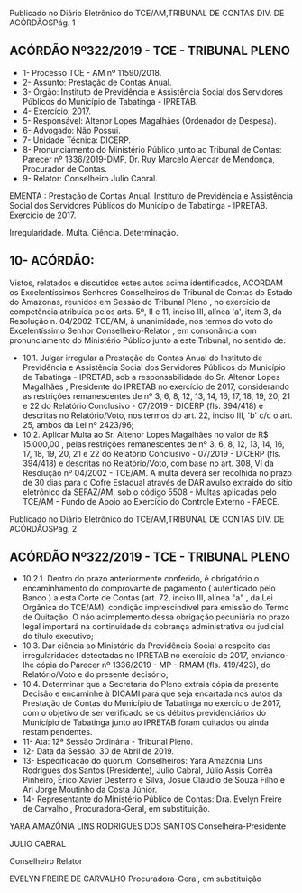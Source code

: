 Publicado  no  Diário  Eletrônico do TCE/AM,TRIBUNAL DE CONTAS DIV. DE ACÓRDÃOSPág. 1

## ACÓRDÃO Nº322/2019 - TCE - TRIBUNAL PLENO

- 1- Processo TCE - AM nº 11590/2018.
- 2- Assunto: Prestação de Contas Anual.
- 3- Órgão: Instituto  de  Previdência  e  Assistência  Social  dos  Servidores  Públicos  do Município de Tabatinga - IPRETAB.
- 4- Exercício: 2017.
- 5- Responsável: Altenor Lopes Magalhães (Ordenador de Despesa).
- 6- Advogado: Não Possui.
- 7- Unidade Técnica: DICERP.
- 8- Pronunciamento  do  Ministério  Público  junto  ao  Tribunal  de  Contas: Parecer  nº 1336/2019-DMP, Dr. Ruy Marcelo Alencar de Mendonça, Procurador de Contas.
- 9- Relator: Conselheiro Julio Cabral.

EMENTA :  Prestação  de  Contas  Anual.  Instituto  de Previdência  e  Assistência  Social  dos  Servidores Públicos  do  Município  de  Tabatinga  -  IPRETAB. Exercício de 2017.

Irregularidade. Multa. Ciência. Determinação.

## 10-  ACÓRDÃO:

Vistos, relatados e discutidos estes autos acima identificados, ACORDAM os Excelentíssimos Senhores Conselheiros do Tribunal de Contas do Estado do Amazonas, reunidos em Sessão do Tribunal Pleno , no exercício da competência atribuída pelos arts. 5º, II e 11, inciso III, alínea 'a', item 3, da Resolução n. 04/2002-TCE/AM, à unanimidade, nos termos do voto do Excelentíssimo Senhor Conselheiro-Relator , em consonância com pronunciamento do Ministério Público junto a este Tribunal, no sentido de:

- 10.1. Julgar irregular a Prestação de Contas Anual do Instituto de Previdência e Assistência Social dos Servidores Públicos do Município de Tabatinga - IPRETAB, sob a responsabilidade do Sr. Altenor Lopes Magalhães , Presidente do IPRETAB no exercício de 2017, considerando as restrições remanescentes de nº 3, 6, 8, 12, 13, 14, 16, 17,  18,  19,  20, 21  e  22  do  Relatório  Conclusivo  -  07/2019  -  DICERP (fls.  394/418)  e  descritas  no Relatório/Voto,  nos  termos  do  art.  22, inciso III, 'b' c/c o art. 25, ambos da Lei nº 2423/96;
- 10.2. Aplicar  Multa ao Sr. Altenor  Lopes  Magalhães no  valor  de R$ 15.000,00 , pelas restrições remanescentes de nº 3, 6, 8, 12, 13, 14, 16, 17, 18, 19, 20, 21 e 22 do Relatório Conclusivo - 07/2019 - DICERP (fls. 394/418)  e  descritas  no  Relatório/Voto,  com  base  no  art.  308,  VI  da Resolução nº 04/2002 - TCE/AM. A multa deverá ser recolhida no prazo de 30 dias para o Cofre Estadual através de DAR avulso extraído do sítio eletrônico  da  SEFAZ/AM,  sob  o  código  5508  -  Multas  aplicadas  pelo TCE/AM - Fundo de Apoio ao Exercício do Controle Externo - FAECE.

Publicado  no  Diário  Eletrônico do TCE/AM,TRIBUNAL DE CONTAS DIV. DE ACÓRDÃOSPág. 2

## ACÓRDÃO Nº322/2019 - TCE - TRIBUNAL PLENO

- 10.2.1. Dentro do prazo anteriormente conferido, é obrigatório o encaminhamento  do  comprovante  de  pagamento  ( autenticado pelo Banco )  a  esta  Corte  de  Contas  (art.  72,  inciso  III,  alínea  "a"  ,  da  Lei Orgânica do TCE/AM), condição imprescindível para emissão do Termo de Quitação. O não adimplemento dessa obrigação pecuniária no prazo legal importará na continuidade da cobrança administrativa ou judicial do título executivo;
- 10.3. Dar  ciência ao Ministério da Previdência Social a respeito das irregularidades detectadas no IPRETAB no exercício de 2017, enviando-lhe  cópia  do  Parecer  nº  1336/2019  -  MP  -  RMAM  (fls. 419/423), do Relatório/Voto e do presente decisório;
- 10.4. Determinar que  a  Secretaria  do  Pleno  extraia  cópia  da  presente Decisão e encaminhe à DICAMI para que seja encartada nos autos da Prestação de Contas do Município de Tabatinga no exercício de 2017, com  o  objetivo  de  ser  verificado se  os débitos  previdenciários  do Município  de  Tabatinga junto  ao  IPRETAB  foram  quitados  ou  ainda restam pendentes.
- 11-  Ata: 12ª Sessão Ordinária - Tribunal Pleno.
- 12-  Data da Sessão: 30 de Abril de 2019.
- 13-  Especificação  do  quorum: Conselheiros: Yara  Amazônia  Lins  Rodrigues  dos Santos (Presidente), Julio Cabral, Júlio Assis Corrêa Pinheiro, Érico Xavier Desterro e Silva, Josué Cláudio de Souza Filho e Ari Jorge Moutinho da Costa Júnior.
- 14-  Representante do Ministério Público de Contas: Dra. Evelyn Freire de Carvalho , Procuradora-Geral, em substituição.

YARA AMAZÔNIA LINS RODRIGUES DOS SANTOS Conselheira-Presidente

JULIO CABRAL

Conselheiro Relator

EVELYN FREIRE DE CARVALHO Procuradora-Geral, em substituição